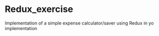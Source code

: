 # Redux_exercise
Implementation of a simple expense calculator/saver using Redux in yo implementation
